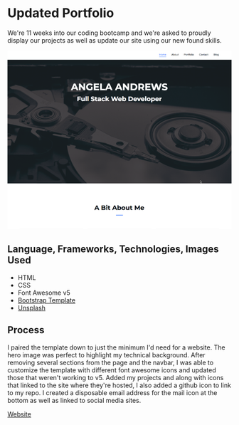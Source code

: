 # Updated Portfolio

We're 11 weeks into our coding bootcamp and we're asked to proudly display our projects as well as update our site using our new found skills.

![ScreenPrint](screenprint.png)

## Language, Frameworks, Technologies, Images Used
- HTML
- CSS
- Font Awesome v5
- [Bootstrap Template](https://colorlib.com/wp/template/creative-agency/)
- [Unsplash](https://unsplash.com/photos/1iVKwElWrPA)

## Process

I paired the template down to just the minimum I'd need for a website. The hero image was perfect to highlight my technical background. After removing several sections from the page and the navbar, I was able to customize the template with different font awesome icons and updated those that weren't working to v5. Added my projects and along with icons that linked to the site where they're hosted, I also added a github icon to link to my repo. I created a disposable email address for the mail icon at the bottom as well as linked to social media sites.

 
[Website](https://angela-andrews.github.io/portfolio-v3/)
